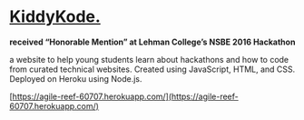 # [KiddyKode.](https://agile-reef-60707.herokuapp.com/)
<strong>received “Honorable Mention” at Lehman College’s NSBE 2016 Hackathon</strong>

a website to help young students learn about hackathons and how to code from curated technical websites. Created using JavaScript, HTML, and CSS. Deployed on Heroku using Node.js.




[https://agile-reef-60707.herokuapp.com/](https://agile-reef-60707.herokuapp.com/)
